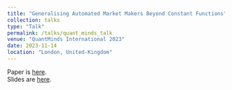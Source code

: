```yaml
---
title: "Generalising Automated Market Makers Beyond Constant Functions"
collection: talks
type: "Talk"
permalink: /talks/quant_minds_talk
venue: "QuantMinds International 2023"
date: 2023-11-14
location: "London, United-Kingdom"
---
```

Paper is [here](https://papers.ssrn.com/sol3/papers.cfm?abstract_id=4459177).<br>
Slides are [here](http://fdr0903.github.io/files/202311_Quant_Minds.pdf).
